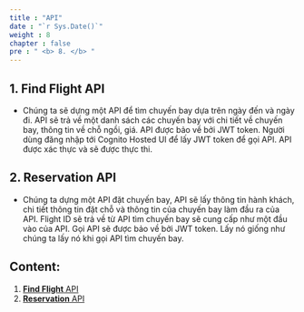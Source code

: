 ```yaml
---
title : "API"
date : "`r Sys.Date()`"
weight : 8
chapter : false
pre : " <b> 8. </b> "
---
```


## 1. Find Flight API

- Chúng ta sẽ dựng một API để tìm chuyến bay dựa trên ngày đến và ngày đi. API sẽ trả về một danh sách các chuyến bay với chi tiết về chuyến bay, thông tin về chỗ ngồi, giá. API được bảo về bởi JWT token. Người dùng đăng nhập tới Cognito Hosted UI để lấy JWT token để gọi API. API được xác thực và sẽ được thực thi.

## 2. Reservation API

- Chúng ta dựng một API đặt chuyến bay, API sẽ lấy thông tin hành khách, chi tiết thông tin đặt chỗ và thông tin của chuyến bay làm đầu ra của API. Flight ID sẽ trả về từ API tìm chuyến bay sẽ cung cấp như một đầu vào của API. Gọi API sẽ được bảo về bởi JWT token. Lấy nó giống như chúng ta lấy nó khi gọi API tìm chuyến bay.


## Content:

1. [**Find Flight** API](8.1-apifindflight/)
2. [**Reservation** API ](8.2-apireserve/)
